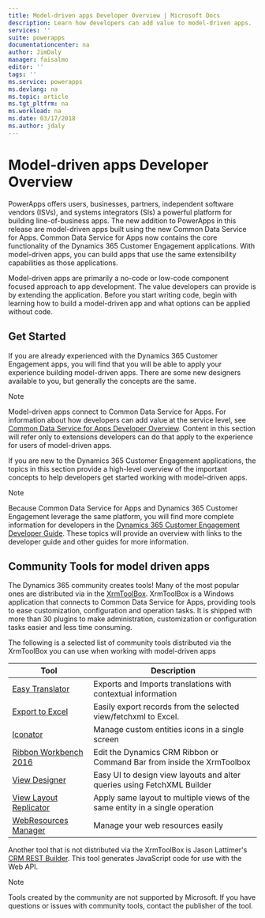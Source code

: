 ```yaml
---
title: Model-driven apps Developer Overview | Microsoft Docs
description: Learn how developers can add value to model-driven apps.
services: ''
suite: powerapps
documentationcenter: na
author: JimDaly
manager: faisalmo
editor: ''
tags: ''
ms.service: powerapps
ms.devlang: na
ms.topic: article
ms.tgt_pltfrm: na
ms.workload: na
ms.date: 03/17/2018
ms.author: jdaly
---
```

# Model-driven apps Developer Overview

PowerApps offers users, businesses, partners, independent software vendors (ISVs), and systems integrators (SIs) a powerful platform for building line-of-business apps. The new addition to PowerApps in this release are model-driven apps built using the new Common Data Service for Apps. Common Data Service for Apps now contains the core functionality of the Dynamics 365 Customer Engagement  applications. With model-driven apps, you can build apps that use the same extensibility capabilities as those applications.

Model-driven apps are primarily a no-code or low-code component focused approach to app development. The value developers can provide is by extending the application. Before you start writing code, begin with learning how to build a model-driven app and what options can be applied without code. 

## Get Started
If you are already experienced with the Dynamics 365 Customer Engagement apps, you will find that you will be able to apply your experience building model-driven apps. There are some new designers available to you, but generally the concepts are the same.

> [!NOTE]
> Model-driven apps connect to Common Data Service for Apps. For information about how developers can add value at the service level, see [Common Data Service for Apps Developer Overview](../common-data-service/overview.md).
> Content in this section will refer only to extensions developers can do that apply to the experience for users of model-driven apps. 

If you are new to the Dynamics 365 Customer Engagement applications, the topics in this section provide a high-level overview of the important concepts to help developers get started working with model-driven apps. 

> [!NOTE]
> Because Common Data Service for Apps and Dynamics 365 Customer Engagement leverage the same platform, you will find more complete information for developers in the [Dynamics 365 Customer Engagement Developer Guide](/dynamics365/customer-engagement/developer/developer-guide). These topics will provide an overview with links to the developer guide and other guides for more information.


## Community Tools for model driven apps

The Dynamics 365 community creates tools! Many of the most popular ones are distributed via in the [XrmToolBox](https://www.xrmtoolbox.com/). XrmToolBox is a Windows application that connects to Common Data Service for Apps, providing tools to ease customization, configuration and operation tasks. It is shipped with more than 30 plugins to make administration, customization or configuration tasks easier and less time consuming.

The following is a selected list of community tools distributed via the XrmToolBox you can use when working with model-driven apps

|Tool  |Description  |
|---------|---------|
|[Easy Translator](https://www.xrmtoolbox.com/plugins/MsCrmTools.Translator/)|Exports and Imports translations with contextual information|
|[Export to Excel](https://www.xrmtoolbox.com/plugins/Ryr.XrmToolBox.ExportToExcel/)|Easily export records from the selected view/fetchxml to Excel.|
|[Iconator](https://www.xrmtoolbox.com/plugins/MscrmTools.Iconator/)|Manage custom entities icons in a single screen|
|[Ribbon Workbench 2016](https://www.xrmtoolbox.com/plugins/RibbonWorkbench2016/)|Edit the Dynamics CRM Ribbon or Command Bar from inside the XrmToolbox|
|[View Designer](https://www.xrmtoolbox.com/plugins/Cinteros.XrmToolBox.ViewDesigner/)|Easy UI to design view layouts and alter queries using FetchXML Builder|
|[View Layout Replicator](https://www.xrmtoolbox.com/plugins/MsCrmTools.ViewLayoutReplicator/)|Apply same layout to multiple views of the same entity in a single operation|
|[WebResources Manager](https://www.xrmtoolbox.com/plugins/MsCrmTools.WebResourcesManager/)|Manage your web resources easily|

Another tool that is not distributed via the XrmToolBox is Jason Lattimer's [CRM REST Builder](https://github.com/jlattimer/CRMRESTBuilder). This tool generates JavaScript code for use with the Web API.

> [!NOTE]
> Tools created by the community are not supported by Microsoft. If you have questions or issues with community tools, contact the publisher of the tool.




